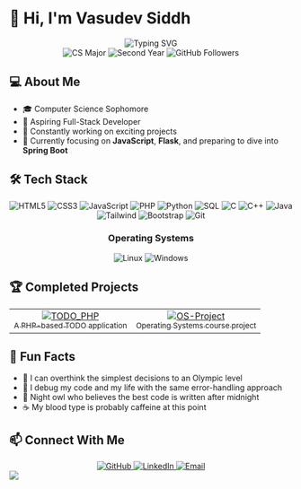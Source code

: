 # 👋 Hi, I'm Vasudev Siddh

<div align="center">
  <img src="https://readme-typing-svg.herokuapp.com?font=Fira+Code&size=25&duration=3000&pause=1000&color=0366D6&center=true&vCenter=true&width=600&lines=Computer+Science+Student;Full-Stack+Developer+in+Making;Always+Learning+New+Technologies" alt="Typing SVG" />

  <div align="center">
    <img src="https://img.shields.io/badge/CS-Major-blue" alt="CS Major"/>
    <img src="https://img.shields.io/badge/Year-Sophomore-green" alt="Second Year"/>
    <img src="https://img.shields.io/github/followers/Vasudev-Siddh?label=Followers&style=social" alt="GitHub Followers"/>
  </div>
</div>

## 💻 About Me

- 🎓 Computer Science Sophomore
- 💼 Aspiring Full-Stack Developer
- 🚀 Constantly working on exciting projects
- 🌱 Currently focusing on **JavaScript**, **Flask**, and preparing to dive into **Spring Boot**

## 🛠️ Tech Stack

<div align="center">
  <img src="https://img.shields.io/badge/HTML5-E34F26?style=for-the-badge&logo=html5&logoColor=white" alt="HTML5"/>
  <img src="https://img.shields.io/badge/CSS3-1572B6?style=for-the-badge&logo=css3&logoColor=white" alt="CSS3"/>
  <img src="https://img.shields.io/badge/JavaScript-F7DF1E?style=for-the-badge&logo=javascript&logoColor=black" alt="JavaScript"/>
  <img src="https://img.shields.io/badge/PHP-777BB4?style=for-the-badge&logo=php&logoColor=white" alt="PHP"/>
  <img src="https://img.shields.io/badge/Python-3776AB?style=for-the-badge&logo=python&logoColor=white" alt="Python"/>
  <img src="https://img.shields.io/badge/SQL-4479A1?style=for-the-badge&logo=mysql&logoColor=white" alt="SQL"/>
  <img src="https://img.shields.io/badge/C-00599C?style=for-the-badge&logo=c&logoColor=white" alt="C"/>
  <img src="https://img.shields.io/badge/C++-00599C?style=for-the-badge&logo=c%2B%2B&logoColor=white" alt="C++"/>
  <img src="https://img.shields.io/badge/Java-ED8B00?style=for-the-badge&logo=java&logoColor=white" alt="Java"/>
  <img src="https://img.shields.io/badge/Tailwind_CSS-38B2AC?style=for-the-badge&logo=tailwind-css&logoColor=white" alt="Tailwind"/>
  <img src="https://img.shields.io/badge/Bootstrap-563D7C?style=for-the-badge&logo=bootstrap&logoColor=white" alt="Bootstrap"/>
  <img src="https://img.shields.io/badge/Git-F05032?style=for-the-badge&logo=git&logoColor=white" alt="Git"/>
</div>

<div align="center">
  <h3>Operating Systems</h3>
  <img src="https://img.shields.io/badge/Linux-FCC624?style=for-the-badge&logo=linux&logoColor=black" alt="Linux"/>
  <img src="https://img.shields.io/badge/Windows-0078D6?style=for-the-badge&logo=windows&logoColor=white" alt="Windows"/>
</div>

## 🏆 Completed Projects

<!-- Simply list your projects instead of using the GitHub stats cards that aren't working -->
<div align="center">
  <table>
    <tr>
      <td align="center">
        <a href="https://github.com/Vasudev-Siddh/Startup">
          <img src="https://img.shields.io/badge/Startup-Project-blue?style=for-the-badge" alt="TODO_PHP"/>
          <br>
          <sub>A PHP-based TODO application</sub>
        </a>
      </td>
      <td align="center">
        <a href="https://github.com/Vasudev-Siddh/CultureCompass">
          <img src="https://img.shields.io/badge/CultureCompass-Project-blue?style=for-the-badge" alt="OS-Project"/>
          <br>
          <sub>Operating Systems course project</sub>
        </a>
      </td>
    </tr>
  </table>
</div>

<!-- ## 📊 GitHub Stats

<div align="center">
  <!-- Using a more reliable stats provider -->
  <!--<picture>
    <source 
      srcset="https://github-readme-stats.vercel.app/api/top-langs/?username=Vasudev-Siddh&layout=compact&theme=dark"
      media="(prefers-color-scheme: dark)"
    />
    <source
      srcset="https://github-readme-stats.vercel.app/api/top-langs/?username=Vasudev-Siddh&layout=compact&theme=default"
      media="(prefers-color-scheme: light), (prefers-color-scheme: no-preference)"
    />
    <img src="https://github-readme-stats.vercel.app/api/top-langs/?username=Vasudev-Siddh&layout=compact&theme=react" alt="Top Languages" />
  </picture>
</div>
-->
## 🌟 Fun Facts

- 💭 I can overthink the simplest decisions to an Olympic level
- 🧠 I debug my code and my life with the same error-handling approach
- 🌙 Night owl who believes the best code is written after midnight
- ☕ My blood type is probably caffeine at this point

## 📫 Connect With Me

<div align="center">
  <a href="https://github.com/Vasudev-Siddh">
    <img src="https://img.shields.io/badge/GitHub-100000?style=for-the-badge&logo=github&logoColor=white" alt="GitHub"/>
  </a>
  <a href="https://www.linkedin.com/in/vasudev-siddh/">
    <img src="https://img.shields.io/badge/LinkedIn-0077B5?style=for-the-badge&logo=linkedin&logoColor=white" alt="LinkedIn"/>
  </a>
  <a href="mailto:sidhvasudev1402@gmail.com">
    <img src="https://img.shields.io/badge/Email-D14836?style=for-the-badge&logo=gmail&logoColor=white" alt="Email"/>
  </a>
</div>

<img src="https://raw.githubusercontent.com/Trilokia/Trilokia/379277808c61ef204768a61bbc5d25bc7798ccf1/bottom_header.svg" />
